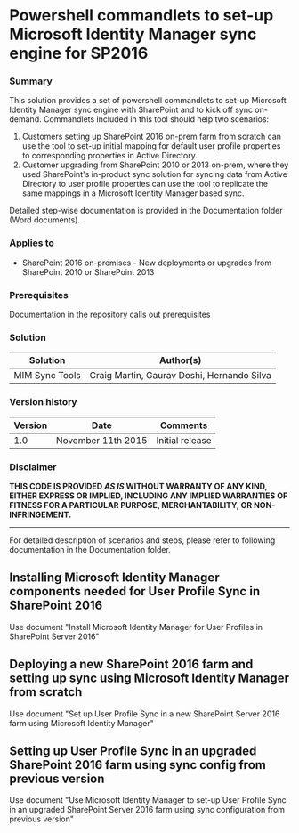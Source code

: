 # Powershell commandlets to set-up Microsoft Identity Manager sync engine for SP2016 #

### Summary ###
This solution provides a set of powershell commandlets to set-up Microsoft Identity Manager sync engine with SharePoint and to kick off sync on-demand. Commandlets included in this tool should help two scenarios:
1.  Customers setting up SharePoint 2016 on-prem farm from scratch can use the tool to set-up initial mapping for default user profile properties to corresponding properties in Active Directory. 
2.  Customer upgrading from SharePoint 2010 or 2013 on-prem, where they used SharePoint's in-product sync solution for syncing data from Active Directory to user profile properties can use the tool to replicate the same mappings in a Microsoft Identity Manager based sync.

Detailed step-wise documentation is provided in the Documentation folder (Word documents).    

### Applies to ###
-  SharePoint 2016 on-premises - New deployments or upgrades from SharePoint 2010 or SharePoint 2013

### Prerequisites ###
Documentation in the repository calls out prerequisites 

### Solution ###
Solution | Author(s)
---------|----------
MIM Sync Tools | Craig Martin, Gaurav Doshi, Hernando Silva 

### Version history ###
Version  | Date | Comments
---------| -----| --------
1.0  | November 11th 2015 | Initial release

### Disclaimer ###
**THIS CODE IS PROVIDED *AS IS* WITHOUT WARRANTY OF ANY KIND, EITHER EXPRESS OR IMPLIED, INCLUDING ANY IMPLIED WARRANTIES OF FITNESS FOR A PARTICULAR PURPOSE, MERCHANTABILITY, OR NON-INFRINGEMENT.**


----------

For detailed description of scenarios and steps, please refer to following documentation in the Documentation folder.

## Installing Microsoft Identity Manager components needed for User Profile Sync in SharePoint 2016 ##
Use document "Install Microsoft Identity Manager for User Profiles in SharePoint Server 2016"

## Deploying a new SharePoint 2016 farm and setting up sync using Microsoft Identity Manager from scratch ##
Use document "Set up User Profile Sync in a new SharePoint Server 2016 farm using Microsoft Identity Manager"

## Setting up User Profile Sync in an upgraded SharePoint 2016 farm using sync config from previous version ##
Use document "Use Microsoft Identity Manager to set-up User Profile Sync in an upgraded SharePoint  Server 2016 farm using sync configuration from previous version"




